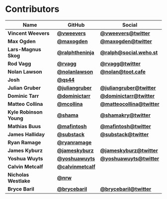 # Contributors

| Name                    | GitHub                                                 | Social                                                          |
| ----------------------- | ------------------------------------------------------ | --------------------------------------------------------------- |
| **Vincent Weevers**     | [**@vweevers**](https://github.com/vweevers)           | [**@vweevers@twitter**](https://twitter.com/vweevers)           |
| **Max Ogden**           | [**@maxogden**](https://github.com/maxogden)           | [**@maxogden@twitter**](https://twitter.com/maxogden)           |
| **Lars-Magnus Skog**    | [**@ralphtheninja**](https://github.com/ralphtheninja) | [**@ralph@social.weho.st**](https://social.weho.st/@ralph)      |
| **Rod Vagg**            | [**@rvagg**](https://github.com/rvagg)                 | [**@rvagg@twitter**](https://twitter.com/rvagg)                 |
| **Nolan Lawson**        | [**@nolanlawson**](https://github.com/nolanlawson)     | [**@nolan@toot.cafe**](https://toot.cafe/@nolan)                |
| **Josh**                | [**@qs44**](https://github.com/qs44)                   |                                                                 |
| **Julian Gruber**       | [**@juliangruber**](https://github.com/juliangruber)   | [**@juliangruber@twitter**](https://twitter.com/juliangruber)   |
| **Dominic Tarr**        | [**@dominictarr**](https://github.com/dominictarr)     | [**@dominictarr@twitter**](https://twitter.com/dominictarr)     |
| **Matteo Collina**      | [**@mcollina**](https://github.com/mcollina)           | [**@matteocollina@twitter**](https://twitter.com/matteocollina) |
| **Kyle Robinson Young** | [**@shama**](https://github.com/shama)                 | [**@shamakry@twitter**](https://twitter.com/shamakry)           |
| **Mathias Buus**        | [**@mafintosh**](https://github.com/mafintosh)         | [**@mafintosh@twitter**](https://twitter.com/mafintosh)         |
| **James Halliday**      | [**@substack**](https://github.com/substack)           | [**@substack@twitter**](https://twitter.com/substack)           |
| **Ryan Ramage**         | [**@ryanramage**](https://github.com/ryanramage)       |                                                                 |
| **James Kyburz**        | [**@jameskyburz**](https://github.com/jameskyburz)     | [**@jameskyburz@twitter**](https://twitter.com/jameskyburz)     |
| **Yoshua Wuyts**        | [**@yoshuawuyts**](https://github.com/yoshuawuyts)     | [**@yoshuawuyts@twitter**](https://twitter.com/yoshuawuyts)     |
| **Calvin Metcalf**      | [**@calvinmetcalf**](https://github.com/calvinmetcalf) |                                                                 |
| **Nicholas Westlake**   | [**@nrw**](https://github.com/nrw)                     |                                                                 |
| **Bryce Baril**         | [**@brycebaril**](https://github.com/brycebaril)       | [**@brycebaril@twitter**](https://twitter.com/brycebaril)       |
